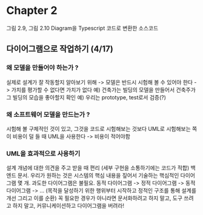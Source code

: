 # Chapter 2

그림 2.9, 그림 2.10 Diagram을 Typescript 코드로 변환한 소스코드 

## 다이어그램으로 작업하기 (4/17)
### 왜 모델을 만들어야 하는가 ? 
실제로 설계가 잘 작동할지 알아보기 위해 -> 모델은 반드시 시험해 볼 수 있어야 한다 -> 가치를 평가할 수 없다면 가치가 없다
예) 건축가는 빌딩의 모델을 만들어서 건축주가 그 빌딩의 모습을 좋아할지 확인
예) 우리는 prototype, test로서 검증(?)

### 왜 소프트웨어 모델을 만드는가 ?
시험해 볼 구체적인 것이 있고, 그것을 코드로 시험해보는 것보다 UML로 시험해보는 쪽이 비용이 덜 들 때 UML을 사용한다
-> 비용이 적어야함
### UML을 효과적으로 사용하기
설계 개념에 대한 의견을 주고 받을 때 편리 (세부 구현을 소통하기에는 코드가 적합)
백엔드 문서. 우리가 원하는 것은 시스템의 핵심 내용을 짚어서 기술하는 핵심적인 다이어그램 몇 개. 과도한 다이어그램은 불필요.
동적 다이어그램 -> 정적 다이어그램 -> 동적 다이어그램 -> … (목적을 달성하기 위한 행위부터 시작하고 정적인 구조를 통해 설계를 개선 그리고 이를 순환)
꼭 필요한 경우가 아니라면 문서화하려고 하지 말고, 도구 쓰려고 하지 말고, 커뮤니케이션하고 다이어그램을 버려라! 
